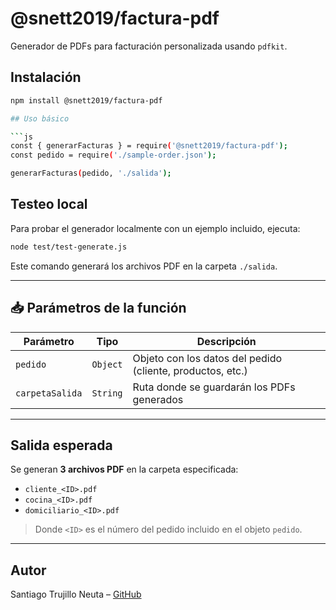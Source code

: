 # @snett2019/factura-pdf 
Generador de PDFs para facturación personalizada usando `pdfkit`.

## Instalación

```bash
npm install @snett2019/factura-pdf

## Uso básico

```js
const { generarFacturas } = require('@snett2019/factura-pdf');
const pedido = require('./sample-order.json');

generarFacturas(pedido, './salida');
```

##  Testeo local

Para probar el generador localmente con un ejemplo incluido, ejecuta:

```bash
node test/test-generate.js
```

Este comando generará los archivos PDF en la carpeta `./salida`.

---

## 📥 Parámetros de la función

| Parámetro       | Tipo     | Descripción                                                |
|-----------------|----------|------------------------------------------------------------|
| `pedido`        | `Object` | Objeto con los datos del pedido (cliente, productos, etc.) |
| `carpetaSalida` | `String` | Ruta donde se guardarán los PDFs generados                 |

---

##  Salida esperada

Se generan **3 archivos PDF** en la carpeta especificada:

- `cliente_<ID>.pdf`
- `cocina_<ID>.pdf`
- `domiciliario_<ID>.pdf`

> Donde `<ID>` es el número del pedido incluido en el objeto `pedido`.

---

##  Autor

Santiago Trujillo Neuta – [GitHub](https://github.com/Santiago-byte2002)